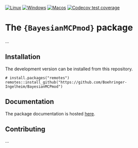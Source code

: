 <!-- badges: start -->
[![Linux](https://github.com/Boehringer-Ingelheim/BayesianMCPMod/actions/workflows/linux.yml/badge.svg?branch=main)](https://github.com/Boehringer-Ingelheim/BayesianMCPMod/actions/workflows/linux.yml)
[![Windows](https://github.com/Boehringer-Ingelheim/BayesianMCPMod/actions/workflows/windows.yml/badge.svg?branch=main)](https://github.com/Boehringer-Ingelheim/BayesianMCPMod/actions/workflows/windows.yml)
[![Macos](https://github.com/Boehringer-Ingelheim/BayesianMCPMod/actions/workflows/macos.yml/badge.svg?branch=main)](https://github.com/Boehringer-Ingelheim/BayesianMCPMod/actions/workflows/macos.yml)
[![Codecov test coverage](https://codecov.io/gh/Boehringer-Ingelheim/BayesianMCPMod/branch/main/graph/badge.svg)](https://codecov.io/gh/Boehringer-Ingelheim/BayesianMCPMod?branch=main)
<!-- badges: end -->

# The `{BayesianMCPmod}` package

...


## Installation

The development version can be installed from this repository.

```{r}
# install.packages("remotes")
remotes::install_github("https://github.com/Boehringer-Ingelheim/BayesianMCPmod")
```


## Documentation

The package documentation is hosted [here](https://boehringer-ingelheim.github.io/BayesianMCPmod/).


## Contributing

...

